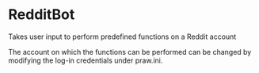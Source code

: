 # RedditBot
Takes user input to perform predefined functions on a Reddit account

The account on which the functions can be performed can be changed by modifying the log-in credentials under praw.ini.
